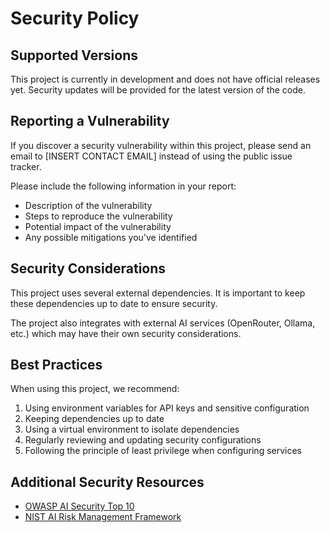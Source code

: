 # Security Policy

## Supported Versions

This project is currently in development and does not have official releases yet. Security updates will be provided for the latest version of the code.

## Reporting a Vulnerability

If you discover a security vulnerability within this project, please send an email to [INSERT CONTACT EMAIL] instead of using the public issue tracker.

Please include the following information in your report:

- Description of the vulnerability
- Steps to reproduce the vulnerability
- Potential impact of the vulnerability
- Any possible mitigations you've identified

## Security Considerations

This project uses several external dependencies. It is important to keep these dependencies up to date to ensure security.

The project also integrates with external AI services (OpenRouter, Ollama, etc.) which may have their own security considerations.

## Best Practices

When using this project, we recommend:

1. Using environment variables for API keys and sensitive configuration
2. Keeping dependencies up to date
3. Using a virtual environment to isolate dependencies
4. Regularly reviewing and updating security configurations
5. Following the principle of least privilege when configuring services

## Additional Security Resources

- [OWASP AI Security Top 10](https://owasp.org/www-project-ai-security/)
- [NIST AI Risk Management Framework](https://csrc.nist.gov/publications/detail/white-paper/2023/01/26/ai-risk-management-framework/documents)